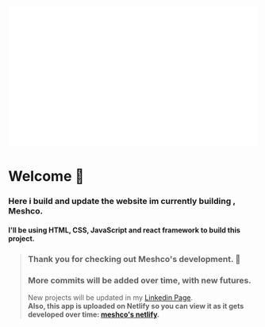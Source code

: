  <img src="public/meshco.svg" width="550px">
 
# Welcome 👋

### Here i build and update the website im currently building , Meshco.
#### I'll be using HTML, CSS, JavaScript and react framework to build this project. <br/>
> ### Thank you for checking out Meshco's development. 🙏<br/>
> ### More commits will be added over time, with new futures.  <br/>
> New projects will be updated in my [Linkedin Page](https://www.linkedin.com/in/faraz-sharif). <br/>
**Also, this app is uploaded on Netlify so you can view it as it gets developed over time: [meshco's netlify](https://meshco.netlify.app).**

